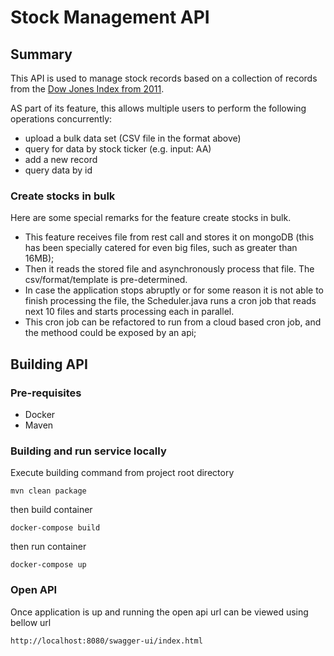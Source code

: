 # Stock Management API

## Summary

This API is used to manage stock records based on a collection of records from the [Dow Jones Index from 2011](http://archive.ics.uci.edu/ml/datasets/Dow+Jones+Index#).

AS part of its feature, this allows multiple users to perform the following operations concurrently:
- upload a bulk data set (CSV file in the format above)
- query for data by stock ticker (e.g. input: AA)
- add a new record
- query data by id

### Create stocks in bulk
Here are some special remarks for the feature create stocks in bulk.
- This feature receives file from rest call and stores it on mongoDB (this has been specially catered for even big files, such as greater than 16MB);
- Then it reads the stored file and asynchronously process that file. The csv/format/template is pre-determined.
- In case the application stops abruptly or for some reason it is not able to finish processing the file, the Scheduler.java runs a cron job that reads next 10 files and starts processing each in parallel.
- This cron job can be refactored to run from a cloud based cron job, and the methood could be exposed by an api;

## Building API

### Pre-requisites

* Docker
* Maven

### Building and run service locally

Execute building command from project root directory
```
mvn clean package
```

then build container
```
docker-compose build
```

then run container
```
docker-compose up
```

### Open API

Once application is up and running the open api url can be viewed using bellow url

``` 
http://localhost:8080/swagger-ui/index.html
```